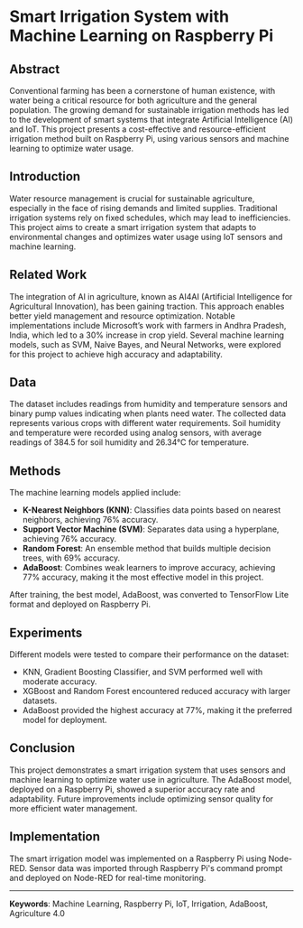 # Smart Irrigation System with Machine Learning on Raspberry Pi

## Abstract
Conventional farming has been a cornerstone of human existence, with water being a critical resource for both agriculture and the general population. The growing demand for sustainable irrigation methods has led to the development of smart systems that integrate Artificial Intelligence (AI) and IoT. This project presents a cost-effective and resource-efficient irrigation method built on Raspberry Pi, using various sensors and machine learning to optimize water usage.

## Introduction
Water resource management is crucial for sustainable agriculture, especially in the face of rising demands and limited supplies. Traditional irrigation systems rely on fixed schedules, which may lead to inefficiencies. This project aims to create a smart irrigation system that adapts to environmental changes and optimizes water usage using IoT sensors and machine learning.

## Related Work
The integration of AI in agriculture, known as AI4AI (Artificial Intelligence for Agricultural Innovation), has been gaining traction. This approach enables better yield management and resource optimization. Notable implementations include Microsoft’s work with farmers in Andhra Pradesh, India, which led to a 30% increase in crop yield. Several machine learning models, such as SVM, Naive Bayes, and Neural Networks, were explored for this project to achieve high accuracy and adaptability.

## Data
The dataset includes readings from humidity and temperature sensors and binary pump values indicating when plants need water. The collected data represents various crops with different water requirements. Soil humidity and temperature were recorded using analog sensors, with average readings of 384.5 for soil humidity and 26.34°C for temperature.

## Methods
The machine learning models applied include:
- **K-Nearest Neighbors (KNN)**: Classifies data points based on nearest neighbors, achieving 76% accuracy.
- **Support Vector Machine (SVM)**: Separates data using a hyperplane, achieving 76% accuracy.
- **Random Forest**: An ensemble method that builds multiple decision trees, with 69% accuracy.
- **AdaBoost**: Combines weak learners to improve accuracy, achieving 77% accuracy, making it the most effective model in this project.
  
After training, the best model, AdaBoost, was converted to TensorFlow Lite format and deployed on Raspberry Pi.

## Experiments
Different models were tested to compare their performance on the dataset:
- KNN, Gradient Boosting Classifier, and SVM performed well with moderate accuracy.
- XGBoost and Random Forest encountered reduced accuracy with larger datasets.
- AdaBoost provided the highest accuracy at 77%, making it the preferred model for deployment.

## Conclusion
This project demonstrates a smart irrigation system that uses sensors and machine learning to optimize water use in agriculture. The AdaBoost model, deployed on a Raspberry Pi, showed a superior accuracy rate and adaptability. Future improvements include optimizing sensor quality for more efficient water management.

## Implementation
The smart irrigation model was implemented on a Raspberry Pi using Node-RED. Sensor data was imported through Raspberry Pi's command prompt and deployed on Node-RED for real-time monitoring.

---

**Keywords**: Machine Learning, Raspberry Pi, IoT, Irrigation, AdaBoost, Agriculture 4.0
